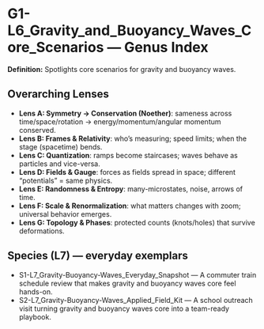 # G1-L6_Gravity_and_Buoyancy_Waves_Core_Scenarios — Genus Index
**Definition:** Spotlights core scenarios for gravity and buoyancy waves.

## Overarching Lenses

- **Lens A: Symmetry -> Conservation (Noether)**: sameness across time/space/rotation → energy/momentum/angular momentum conserved.
- **Lens B: Frames & Relativity**: who’s measuring; speed limits; when the stage (spacetime) bends.
- **Lens C: Quantization**: ramps become staircases; waves behave as particles and vice-versa.
- **Lens D: Fields & Gauge**: forces as fields spread in space; different “potentials” = same physics.
- **Lens E: Randomness & Entropy**: many-microstates, noise, arrows of time.
- **Lens F: Scale & Renormalization**: what matters changes with zoom; universal behavior emerges.
- **Lens G: Topology & Phases**: protected counts (knots/holes) that survive deformations.

## Species (L7) — everyday exemplars
- S1-L7_Gravity-Buoyancy-Waves_Everyday_Snapshot — A commuter train schedule review that makes gravity and buoyancy waves core feel hands-on.
- S2-L7_Gravity-Buoyancy-Waves_Applied_Field_Kit — A school outreach visit turning gravity and buoyancy waves core into a team-ready playbook.
